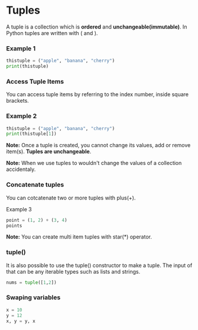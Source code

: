 # Tuples

A tuple is a collection which is **ordered** and **unchangeable(immutable)**.
In Python tuples are written with ( and ).

### Example 1
```python
thistuple = ("apple", "banana", "cherry")
print(thistuple)
```

### Access Tuple Items
You can access tuple items by referring to the index number, inside square brackets.

### Example 2
```python 
thistuple = ("apple", "banana", "cherry")
print(thistuple[1])
```

**Note:** Once a tuple is created, you cannot change its values, add or remove item(s). **Tuples are unchangeable**.

**Note:** When we use tuples to wouldn't change the values of a collection accidentaly.

### Concatenate tuples
You can cotcatenate two or more tuples with plus(+).

Example 3
```python
point = (1, 2) + (3, 4)
points
```
**Note:** You can create multi item tuples with star(*) operator.

### tuple()
It is also possible to use the tuple() constructor to make a tuple.
The input of that can be any iterable types such as lists and strings.
```python
nums = tuple([1,2])
```
### Swaping variables

```python
x = 10
y = 12
x, y = y, x
```

